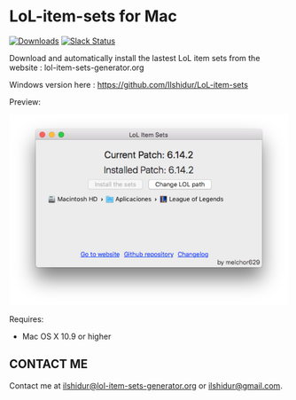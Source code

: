 # LoL-item-sets for Mac

[![Downloads](https://img.shields.io/github/downloads/Ilshidur/LoL-item-sets-Mac/total.svg)](https://github.com/Ilshidur/LoL-item-sets-Mac/releases) [![Slack Status](https://slack.lol-item-sets-generator.org/badge.svg)](https://slack.lol-item-sets-generator.org/)

Download and automatically install the lastest LoL item sets from the website : lol-item-sets-generator.org

Windows version here : https://github.com/Ilshidur/LoL-item-sets

Preview:

![preview](preview.png)

Requires:

 - Mac OS X 10.9 or higher

CONTACT ME
---------

Contact me at [ilshidur@lol-item-sets-generator.org](mailto:ilshidur@lol-item-sets-generator.org) or [ilshidur@gmail.com](mailto:ilshidur@gmail.com).
